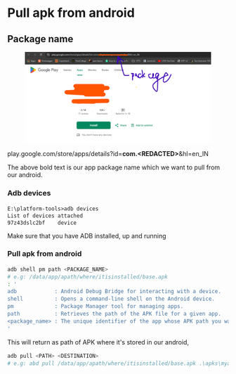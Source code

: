 # Pull apk from android

## Package name

<figure><img src="../.gitbook/assets/image.png" alt=""><figcaption></figcaption></figure>

play.google.com/store/apps/details?id=**com.\<REDACTED>**\&hl=en\_IN

The above bold text is our app package name which we want to pull from our android.

### Adb devices

```
E:\platform-tools>adb devices
List of devices attached
97z43dslc2bf    device
```

Make sure that you have ADB installed, up and running

### Pull apk from android

```bash
adb shell pm path <PACKAGE_NAME>
# e.g: /data/app/apath/where/itisinstalled/base.apk
: '
adb            : Android Debug Bridge for interacting with a device.
shell          : Opens a command-line shell on the Android device.
pm             : Package Manager tool for managing apps.
path           : Retrieves the path of the APK file for a given app.
<package_name> : The unique identifier of the app whose APK path you want to find.
'
```

This will return as path of APK where it's stored in our android,

```bash
adb pull <PATH> <DESTINATION> 
# e.g: abd pull /data/app/apath/where/itisinstalled/base.apk .\apks\myapk.apk
```

